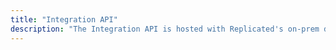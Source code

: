 ```yaml
---
title: "Integration API"
description: "The Integration API is hosted with Replicated's on-prem daemon and allows your services to call and be called by the local Replicated server."
---
```

